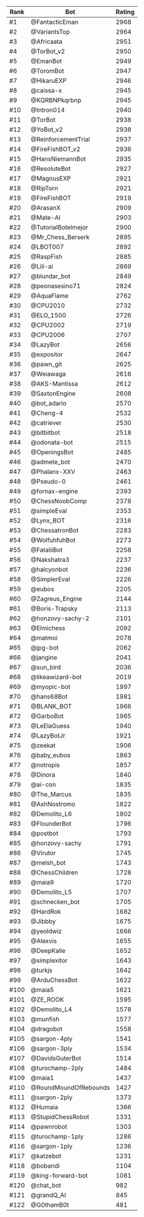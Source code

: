 Rank|Bot|Rating
---|---|---
#1|@FantacticEman|2968
#2|@VariantsTop|2964
#3|@Africaata|2951
#4|@TorBot_v2|2950
#5|@EmanBot|2949
#6|@ToromBot|2947
#7|@HikaruEXP|2946
#8|@caissa-x|2945
#9|@KQRBNPkqrbnp|2945
#10|@Intron014|2940
#11|@TorBot|2938
#12|@YoBot_v2|2938
#13|@ReinforcementTrial|2937
#14|@FireFishBOT_v2|2936
#15|@HansNiemannBot|2935
#16|@ResoluteBot|2927
#17|@MagnusEXP|2921
#18|@RipTorn|2921
#19|@FireFishBOT|2919
#20|@ArasanX|2909
#21|@Mate-AI|2903
#22|@TutorialBotelmejor|2900
#23|@Mr_Chess_Berserk|2895
#24|@LBOT007|2892
#25|@RaspFish|2885
#26|@Lili-ai|2869
#27|@blundar_bot|2849
#28|@peonasesino71|2824
#29|@AquaFlame|2762
#30|@CPU2010|2732
#31|@ELO_1500|2726
#32|@CPU2002|2719
#33|@CPU2006|2707
#34|@LazyBot|2656
#35|@expositor|2647
#36|@pawn_git|2625
#37|@Weiawaga|2616
#38|@AKS-Mantissa|2612
#39|@SaxtonEngine|2608
#40|@bot_adario|2570
#41|@Cheng-4|2532
#42|@catriever|2530
#43|@bitbitbot|2518
#44|@odonata-bot|2515
#45|@OpeningsBot|2485
#46|@admete_bot|2470
#47|@Phalanx-XXV|2463
#48|@Pseudo-0|2461
#49|@fornax-engine|2393
#50|@ChessNoobComp|2378
#51|@simpleEval|2353
#52|@Lynx_BOT|2316
#53|@ChessatronBot|2283
#54|@WolfuhfuhBot|2273
#55|@FataliiBot|2258
#56|@Nakshatra3|2237
#57|@halcyonbot|2236
#58|@SimplerEval|2226
#59|@eubos|2205
#60|@Zagreus_Engine|2144
#61|@Boris-Trapsky|2113
#62|@honzovy-sachy-2|2101
#63|@Elmichess|2092
#64|@matmoi|2078
#65|@jpg-bot|2062
#66|@jangine|2041
#67|@sun_bird|2036
#68|@likeawizard-bot|2019
#69|@myopic-bot|1997
#70|@hans68Bot|1981
#71|@BLANK_BOT|1966
#72|@GarboBot|1965
#73|@LeElaGuess|1940
#74|@LazyBotJr|1921
#75|@zeekat|1906
#76|@baby_eubos|1863
#77|@notropis|1857
#78|@Dinora|1840
#79|@ai-con|1835
#80|@The_Marcus|1835
#81|@AshNostromo|1822
#82|@Demolito_L6|1802
#83|@FlounderBot|1796
#84|@postbot|1793
#85|@honzovy-sachy|1791
#86|@Virutor|1745
#87|@melsh_bot|1743
#88|@ChessChildren|1728
#89|@maia9|1720
#90|@Demolito_L5|1707
#91|@schnecken_bot|1705
#92|@HardRok|1682
#93|@Jibbby|1675
#94|@yeoldwiz|1666
#95|@Alexvis|1655
#96|@DeepKalle|1652
#97|@simplexitor|1643
#98|@turkjs|1642
#99|@ArduChessBot|1622
#100|@maia5|1621
#101|@ZE_ROOK|1595
#102|@Demolito_L4|1578
#103|@munfish|1577
#104|@dragobot|1558
#105|@sargon-4ply|1541
#106|@sargon-3ply|1534
#107|@DavidsGuterBot|1514
#108|@turochamp-2ply|1484
#109|@maia1|1437
#110|@RoundMoundOfRebounds|1427
#111|@sargon-2ply|1373
#112|@Humaia|1366
#113|@StupidChessRobot|1331
#114|@pawnrobot|1303
#115|@turochamp-1ply|1286
#116|@sargon-1ply|1236
#117|@katzebot|1231
#118|@bobandi|1104
#119|@king-forward-bot|1081
#120|@chat_bot|982
#121|@grandQ_AI|845
#122|@G0thamB0t|481
